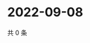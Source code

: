 # 2022-09-08

共 0 条

<!-- BEGIN WEIBO -->
<!-- 最后更新时间 Thu Sep 08 2022 13:09:35 GMT+0800 (China Standard Time) -->

<!-- END WEIBO -->
